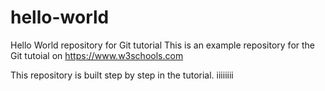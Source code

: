 # hello-world
Hello World repository for Git tutorial
This is an example repository for the Git tutoial on https://www.w3schools.com

This repository is built step by step in the tutorial. 
iiiiiiii
